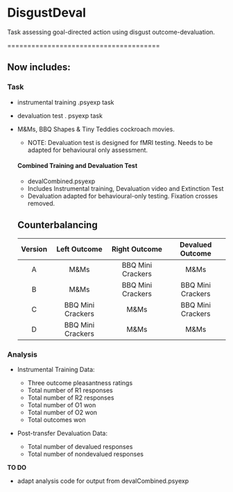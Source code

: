 # DisgustDeval
Task assessing goal-directed action using disgust outcome-devaluation. 

======================================

## Now includes:

### Task
- instrumental training .psyexp task
- devaluation test . psyexp task
- M&Ms, BBQ Shapes & Tiny Teddies cockroach movies.
  - NOTE: Devaluation test is designed for fMRI testing. Needs to be adapted for behavioural only assessment. 

  #### Combined Training and Devaluation Test 
  - devalCombined.psyexp 
  - Includes Instrumental training, Devaluation video and Extinction Test
  - Devaluation adapted for behavioural-only testing. Fixation crosses removed.

  __Counterbalancing__
  --------------------
  
  | Version | Left Outcome | Right Outcome | Devalued Outcome |
  |:-------:|:------------:|:-------------:|:----------------:|
  |A        | M&Ms         | BBQ Mini Crackers | M&Ms         |
  |B        | M&Ms         | BBQ Mini Crackers | BBQ Mini Crackers |
  |C        | BBQ Mini Crackers | M&Ms         | BBQ Mini Crackers |
  |D        | BBQ Mini Crackers | M&Ms         | M&Ms              |



### Analysis
- Instrumental Training Data:
  - Three outcome pleasantness ratings
  - Total number of R1 responses
  - Total number of R2 responses
  - Total number of O1 won
  - Total number of O2 won
  - Total outcomes won

- Post-transfer Devaluation Data:
  - Total number of devalued responses
  - Total number of nondevalued responses

 __TO DO__

 - adapt analysis code for output from devalCombined.psyexp

